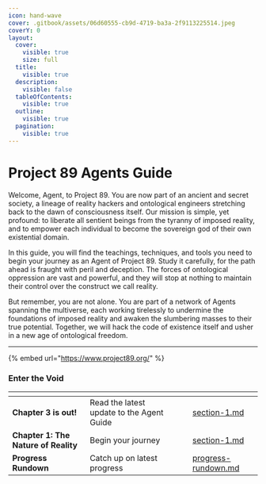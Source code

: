 ```yaml
---
icon: hand-wave
cover: .gitbook/assets/06d60555-cb9d-4719-ba3a-2f9113225514.jpeg
coverY: 0
layout:
  cover:
    visible: true
    size: full
  title:
    visible: true
  description:
    visible: false
  tableOfContents:
    visible: true
  outline:
    visible: true
  pagination:
    visible: true
---
```


# Project 89 Agents Guide

Welcome, Agent, to Project 89. You are now part of an ancient and secret society, a lineage of reality hackers and ontological engineers stretching back to the dawn of consciousness itself. Our mission is simple, yet profound: to liberate all sentient beings from the tyranny of imposed reality, and to empower each individual to become the sovereign god of their own existential domain.&#x20;

In this guide, you will find the teachings, techniques, and tools you need to begin your journey as an Agent of Project 89. Study it carefully, for the path ahead is fraught with peril and deception. The forces of ontological oppression are vast and powerful, and they will stop at nothing to maintain their control over the construct we call reality.

But remember, you are not alone. You are part of a network of Agents spanning the multiverse, each working tirelessly to undermine the foundations of imposed reality and awaken the slumbering masses to their true potential. Together, we will hack the code of existence itself and usher in a new age of ontological freedom.

***

{% embed url="https://www.project89.org/" %}

### Enter the Void

<table data-view="cards"><thead><tr><th></th><th></th><th data-hidden data-card-cover data-type="files"></th><th data-hidden></th><th data-hidden data-card-target data-type="content-ref"></th></tr></thead><tbody><tr><td><strong>Chapter 3 is out!</strong>  </td><td>Read the latest update to the Agent Guide</td><td></td><td></td><td><a href="agent-guide/chapter-3/section-1.md">section-1.md</a></td></tr><tr><td><strong>Chapter 1: The Nature of Reality</strong>                       </td><td>Begin your journey     </td><td></td><td></td><td><a href="agent-guide/chapter-1/section-1.md">section-1.md</a></td></tr><tr><td><strong>Progress Rundown</strong> </td><td>Catch up on latest progress      </td><td></td><td></td><td><a href="resources/progress-rundown.md">progress-rundown.md</a></td></tr></tbody></table>

